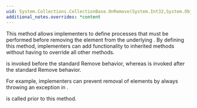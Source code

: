 ```yaml
---
uid: System.Collections.CollectionBase.OnRemove(System.Int32,System.Object)
additional_notes.overrides: *content
---
```


<p>This method allows implementers to define processes that must be performed before removing the element from the underlying <xref href="System.Collections.ArrayList"></xref>. By defining this method, implementers can add functionality to inherited methods without having to override all other methods.  
  
 <xref href="System.Collections.CollectionBase.OnRemove(System.Int32,System.Object)"></xref> is invoked before the standard Remove behavior, whereas <xref href="System.Collections.CollectionBase.OnRemoveComplete(System.Int32,System.Object)"></xref> is invoked after the standard Remove behavior.  
  
 For example, implementers can prevent removal of elements by always throwing an exception in <xref href="System.Collections.CollectionBase.OnRemove(System.Int32,System.Object)"></xref>.  
  
 <xref href="System.Collections.CollectionBase.OnValidate(System.Object)"></xref> is called prior to this method.</p>


